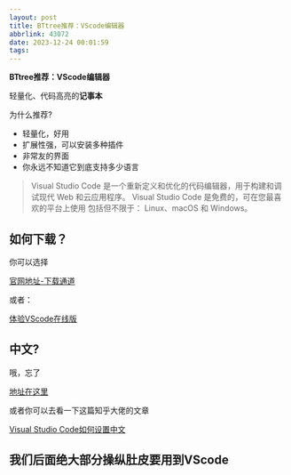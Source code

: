 ```yaml
---
layout: post
title: BTtree推荐：VScode编辑器
abbrlink: 43072
date: 2023-12-24 00:01:59
tags:
---
```

**BTtree推荐：VScode编辑器**

轻量化、代码高亮的**记事本**

为什么推荐?

- 轻量化，好用
- 扩展性强，可以安装多种插件
- 非常友的界面
- 你永远不知道它到底支持多少语言

>Visual Studio Code 是一个重新定义和优化的代码编辑器，用于构建和调试现代 Web 和云应用程序。 Visual Studio Code 是免费的，可在您最喜欢的平台上使用 包括但不限于： Linux、macOS 和 Windows。

## 如何下载？

你可以选择

[官网地址-下载通道](https://code.visualstudio.com/)

或者：

[体验VScode在线版 ](https://vscode.dev/)

## 中文?

哦，忘了

[地址在这里](https://marketplace.visualstudio.com/items?itemName=MS-CEINTL.vscode-language-pack-zh-hans)

或者你可以去看一下这篇知乎大佬的文章

[Visual Studio Code如何设置中文](https://zhuanlan.zhihu.com/p/263036716)

## 我们后面绝大部分操纵肚皮要用到VScode